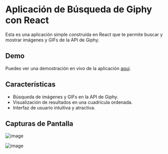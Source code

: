 # Aplicación de Búsqueda de Giphy con React

Esta es una aplicación simple construida en React que te permite buscar y mostrar imágenes y GIFs de la API de Giphy.

## Demo

Puedes ver una demostración en vivo de la aplicación [aquí](https://cool-smakager-a75ad8.netlify.app).

## Características

- Búsqueda de imágenes y GIFs en la API de Giphy.
- Visualización de resultados en una cuadrícula ordenada.
- Interfaz de usuario intuitiva y atractiva.

## Capturas de Pantalla

![image](https://github.com/itodev-source/fh-gif-expert-app/assets/92868937/5aa6160a-7ca9-45e3-9c1e-20f386748bc2)

![image](https://github.com/itodev-source/fh-gif-expert-app/assets/92868937/fbddeb3c-524e-4035-818c-d4f316264f0d)
